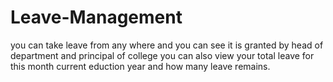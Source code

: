 # Leave-Management
you can take leave from any where and you can see it is granted by head of department and principal of college 
you can also view your total leave for this month current eduction year and how many leave remains.

